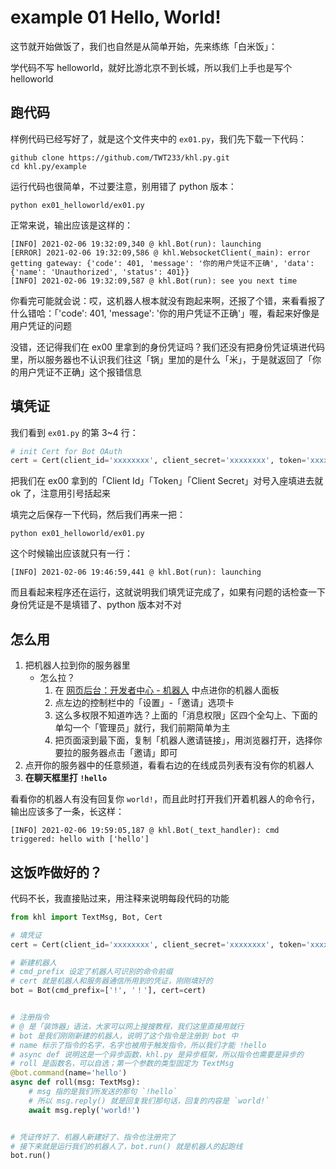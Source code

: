 # example 01 Hello, World!

这节就开始做饭了，我们也自然是从简单开始，先来练练「白米饭」：

学代码不写 helloworld，就好比游北京不到长城，所以我们上手也是写个 helloworld

## 跑代码

样例代码已经写好了，就是这个文件夹中的 `ex01.py`，我们先下载一下代码：

```shell
github clone https://github.com/TWT233/khl.py.git
cd khl.py/example
```

运行代码也很简单，不过要注意，别用错了 python 版本：

```shell
python ex01_helloworld/ex01.py
```

正常来说，输出应该是这样的：

```shell
[INFO] 2021-02-06 19:32:09,340 @ khl.Bot(run): launching
[ERROR] 2021-02-06 19:32:09,586 @ khl.WebsocketClient(_main): error getting gateway: {'code': 401, 'message': '你的用户凭证不正确', 'data': {'name': 'Unauthorized', 'status': 401}}
[INFO] 2021-02-06 19:32:09,587 @ khl.Bot(run): see you next time
```

你看完可能就会说：哎，这机器人根本就没有跑起来啊，还报了个错，来看看报了什么错哈：「'code': 401, 'message': '你的用户凭证不正确'」喔，看起来好像是用户凭证的问题

没错，还记得我们在 ex00 里拿到的身份凭证吗？我们还没有把身份凭证填进代码里，所以服务器也不认识我们往这「锅」里加的是什么「米」，于是就返回了「你的用户凭证不正确」这个报错信息

## 填凭证

我们看到 `ex01.py` 的第 3~4 行：

```python
# init Cert for Bot OAuth
cert = Cert(client_id='xxxxxxxx', client_secret='xxxxxxxx', token='xxxxxxxx')
```

把我们在 ex00 拿到的「Client Id」「Token」「Client Secret」对号入座填进去就 ok 了，注意用引号括起来

填完之后保存一下代码，然后我们再来一把：

```shell
python ex01_helloworld/ex01.py
```

这个时候输出应该就只有一行：

```
[INFO] 2021-02-06 19:46:59,441 @ khl.Bot(run): launching
```

而且看起来程序还在运行，这就说明我们填凭证完成了，如果有问题的话检查一下身份凭证是不是填错了、python 版本对不对

## 怎么用

1. 把机器人拉到你的服务器里
   - 怎么拉？
     1. 在 [网页后台：开发者中心 - 机器人](https://developer.kaiheila.cn/bot/index) 中点进你的机器人面板
     2. 点左边的控制栏中的「设置」-「邀请」选项卡
     3. 这么多权限不知道咋选？上面的「消息权限」区四个全勾上、下面的单勾一个「管理员」就行，我们前期简单为主
     4. 把页面滚到最下面，复制「机器人邀请链接」，用浏览器打开，选择你要拉的服务器点击「邀请」即可
2. 点开你的服务器中的任意频道，看看右边的在线成员列表有没有你的机器人
3. **在聊天框里打 `!hello`**

看看你的机器人有没有回复你 `world!`，而且此时打开我们开着机器人的命令行，输出应该多了一条，长这样：

```shell
[INFO] 2021-02-06 19:59:05,187 @ khl.Bot(_text_handler): cmd triggered: hello with ['hello']
```

## 这饭咋做好的？

代码不长，我直接贴过来，用注释来说明每段代码的功能

```python
from khl import TextMsg, Bot, Cert

# 填凭证
cert = Cert(client_id='xxxxxxxx', client_secret='xxxxxxxx', token='xxxxxxxx')

# 新建机器人
# cmd_prefix 设定了机器人可识别的命令前缀
# cert 就是机器人和服务器通信所用到的凭证，刚刚填好的
bot = Bot(cmd_prefix=['!', '！'], cert=cert)


# 注册指令
# @ 是「装饰器」语法，大家可以网上搜搜教程，我们这里直接用就行
# bot 是我们刚刚新建的机器人，说明了这个指令是注册到 bot 中
# name 标示了指令的名字，名字也被用于触发指令，所以我们才能 !hello
# async def 说明这是一个异步函数，khl.py 是异步框架，所以指令也需要是异步的
# roll 是函数名，可以自选；第一个参数的类型固定为 TextMsg
@bot.command(name='hello')
async def roll(msg: TextMsg):
    # msg 指的是我们所发送的那句 `!hello`
    # 所以 msg.reply() 就是回复我们那句话，回复的内容是 `world!`
    await msg.reply('world!')


# 凭证传好了、机器人新建好了、指令也注册完了
# 接下来就是运行我们的机器人了，bot.run() 就是机器人的起跑线
bot.run()

```
